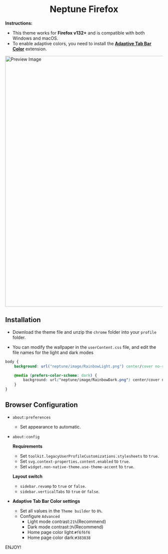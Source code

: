 <h1 align="center"><strong>Neptune Firefox</strong></h1>

**Instructions:** 
- This theme works for **Firefox v132+** and is compatible with both Windows and macOS.
- To enable adaptive colors, you need to install the **[Adaptive Tab Bar Color](https://addons.mozilla.org/en-US/firefox/addon/adaptive-tab-bar-colour/?utm_source=addons.mozilla.org&utm_medium=referral&utm_content=search)** extension. 

<img src="info/preview.png" alt="Preview Image" width="800px">

## Installation

- Download the theme file and unzip the `chrome` folder into your `profile` folder.

- You can modify the wallpaper in the `userContent.css` file, and edit the file names for the light and dark modes

```css
body {
	background: url("neptune/image/RainbowLight.png") center/cover no-repeat fixed;

	@media (prefers-color-scheme: dark) {
		background: url("neptune/image/RainbowDark.png") center/cover no-repeat fixed;
	}
}
```

## Browser Configuration
- `about:preferences`

    - Set appearance to automatic.

-  `about:config`

    **Requirements**

    - Set `toolkit.legacyUserProfileCustomizations.stylesheets` to `true`.
    - Set `svg.context-properties.content.enabled` to `true`.
    - Set `widget.non-native-theme.use-theme-accent` to `true`.

    **Layout switch**

    - `sidebar.revamp` to `true` or `false`.
    - `sidebar.verticalTabs` to `true` or `false`.

- **Adaptive Tab Bar Color settings**

    - Set all values in the `Theme builder` to `0%`.
    - Configure `Advanced`
        - Light mode contrast:`21%`(Recommend)
        - Dark mode contrast:`3%`(Recommend)
        - Home page color light:`#f6f6f6`
        - Home page color dark:`#383838`

ENJOY!
